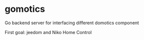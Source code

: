 # gomotics

Go backend server for interfacing different domotics component

First goal: jeedom and Niko Home Control